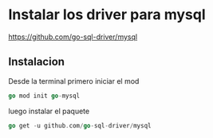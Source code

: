 # Instalar los driver para mysql
https://github.com/go-sql-driver/mysql

## Instalacion
Desde la terminal primero iniciar el mod 

```go
go mod init go-mysql
```

luego instalar el paquete
```go
go get -u github.com/go-sql-driver/mysql
```

